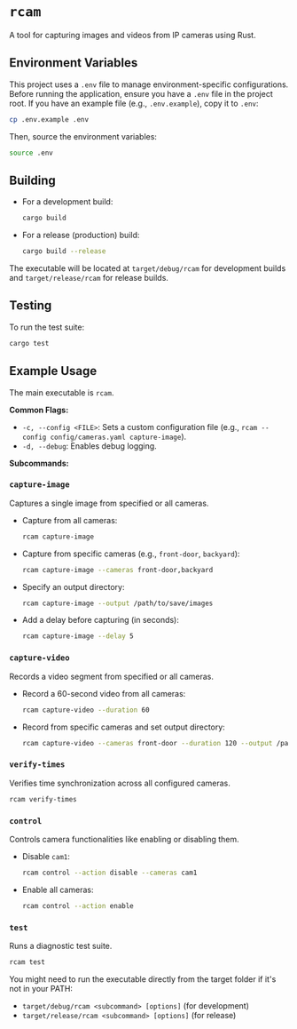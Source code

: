 # `rcam`

A tool for capturing images and videos from IP cameras using Rust.

## Environment Variables

This project uses a `.env` file to manage environment-specific configurations. Before running the application, ensure you have a `.env` file in the project root. If you have an example file (e.g., `.env.example`), copy it to `.env`:

```bash
cp .env.example .env
```

Then, source the environment variables:

```bash
source .env
```

## Building

- For a development build:
  ```bash
  cargo build
  ```
- For a release (production) build:
  ```bash
  cargo build --release
  ```

The executable will be located at `target/debug/rcam` for development builds and `target/release/rcam` for release builds.

## Testing

To run the test suite:
```bash
cargo test
```

## Example Usage

The main executable is `rcam`.

**Common Flags:**
- `-c, --config <FILE>`: Sets a custom configuration file (e.g., `rcam --config config/cameras.yaml capture-image`).
- `-d, --debug`: Enables debug logging.

**Subcommands:**

### `capture-image`
Captures a single image from specified or all cameras.

- Capture from all cameras:
  ```bash
  rcam capture-image
  ```
- Capture from specific cameras (e.g., `front-door`, `backyard`):
  ```bash
  rcam capture-image --cameras front-door,backyard
  ```
- Specify an output directory:
  ```bash
  rcam capture-image --output /path/to/save/images
  ```
- Add a delay before capturing (in seconds):
  ```bash
  rcam capture-image --delay 5
  ```

### `capture-video`
Records a video segment from specified or all cameras.

- Record a 60-second video from all cameras:
  ```bash
  rcam capture-video --duration 60
  ```
- Record from specific cameras and set output directory:
  ```bash
  rcam capture-video --cameras front-door --duration 120 --output /path/to/save/videos
  ```

### `verify-times`
Verifies time synchronization across all configured cameras.
```bash
rcam verify-times
```

### `control`
Controls camera functionalities like enabling or disabling them.

- Disable `cam1`:
  ```bash
  rcam control --action disable --cameras cam1
  ```
- Enable all cameras:
  ```bash
  rcam control --action enable
  ```

### `test`
Runs a diagnostic test suite.
```bash
rcam test
```

You might need to run the executable directly from the target folder if it's not in your PATH:
- `target/debug/rcam <subcommand> [options]` (for development)
- `target/release/rcam <subcommand> [options]` (for release)


